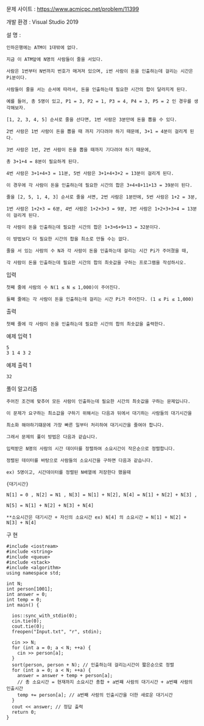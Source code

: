 문제 사이트 : https://www.acmicpc.net/problem/11399

개발 환경 : Visual Studio 2019

설 명 :

    인하은행에는 ATM이 1대밖에 없다. 
    
    지금 이 ATM앞에 N명의 사람들이 줄을 서있다. 
    
    사람은 1번부터 N번까지 번호가 매겨져 있으며, i번 사람이 돈을 인출하는데 걸리는 시간은 Pi분이다.

    사람들이 줄을 서는 순서에 따라서, 돈을 인출하는데 필요한 시간의 합이 달라지게 된다. 
    
    예를 들어, 총 5명이 있고, P1 = 3, P2 = 1, P3 = 4, P4 = 3, P5 = 2 인 경우를 생각해보자.
    
    [1, 2, 3, 4, 5] 순서로 줄을 선다면, 1번 사람은 3분만에 돈을 뽑을 수 있다. 
    
    2번 사람은 1번 사람이 돈을 뽑을 때 까지 기다려야 하기 때문에, 3+1 = 4분이 걸리게 된다. 
    
    3번 사람은 1번, 2번 사람이 돈을 뽑을 때까지 기다려야 하기 때문에, 
    
    총 3+1+4 = 8분이 필요하게 된다. 
    
    4번 사람은 3+1+4+3 = 11분, 5번 사람은 3+1+4+3+2 = 13분이 걸리게 된다. 
    
    이 경우에 각 사람이 돈을 인출하는데 필요한 시간의 합은 3+4+8+11+13 = 39분이 된다.

    줄을 [2, 5, 1, 4, 3] 순서로 줄을 서면, 2번 사람은 1분만에, 5번 사람은 1+2 = 3분, 
    
    1번 사람은 1+2+3 = 6분, 4번 사람은 1+2+3+3 = 9분, 3번 사람은 1+2+3+3+4 = 13분이 걸리게 된다.
    
    각 사람이 돈을 인출하는데 필요한 시간의 합은 1+3+6+9+13 = 32분이다.
    
    이 방법보다 더 필요한 시간의 합을 최소로 만들 수는 없다.

    줄을 서 있는 사람의 수 N과 각 사람이 돈을 인출하는데 걸리는 시간 Pi가 주어졌을 때,
    
    각 사람이 돈을 인출하는데 필요한 시간의 합의 최솟값을 구하는 프로그램을 작성하시오.

입력

    첫째 줄에 사람의 수 N(1 ≤ N ≤ 1,000)이 주어진다. 
    
    둘째 줄에는 각 사람이 돈을 인출하는데 걸리는 시간 Pi가 주어진다. (1 ≤ Pi ≤ 1,000)

출력

    첫째 줄에 각 사람이 돈을 인출하는데 필요한 시간의 합의 최솟값을 출력한다.

예제 입력 1 

    5
    3 1 4 3 2

예제 출력 1 

    32
    
풀이 알고리즘

    주어진 조건에 맞추어 모든 사람이 인출하는데 필요한 시간의 최솟값을 구하는 문제입니다.
    
    이 문제가 요구하는 최소값을 구하기 위해서는 다음과 뒤에서 대기하는 사람들의 대기시간을
    
    최소화 해야하기떄문에 가장 빠른 일부터 처리하여 대기시간을 줄여야 합니다.
    
    그래서 문제의 풀이 방법은 다음과 같습니다.
    
    입력받은 N명의 사람의 시간 데이터를 정렬하여 소요시간이 작은순으로 정렬합니다.
    
    정렬된 데이터를 바탕으로 사람들의 소요시간을 구하면 다음과 같습니다.
    
    ex) 5명이고, 시간데이터를 정렬된 N배열에 저장한다 했을때
    
    {대기시간}
    
    N[1] = 0 , N[2] = N1 , N[3] = N[1] + N[2], N[4] = N[1] + N[2] + N[3] , 
    
    N[5] = N[1] + N[2] + N[3] + N[4]
    
    **소요시간은 대기시간 + 자신의 소요시간 ex) N[4] 의 소요시간 = N[1] + N[2] + N[3] + N[4]
    
구 현

    #include <iostream>
    #include <string>
    #include <queue>
    #include <stack>
    #include <algorithm>
    using namespace std;

    int N;
    int person[1001];
    int answer = 0;
    int temp = 0;
    int main() {

      ios::sync_with_stdio(0);
      cin.tie(0);
      cout.tie(0);
      freopen("Input.txt", "r", stdin);

      cin >> N;
      for (int a = 0; a < N; ++a) {
        cin >> person[a];
      }
      sort(person, person + N); // 인출하는데 걸리는시간이 짧은순으로 정렬
      for (int a = 0; a < N; ++a) {
        answer = answer + temp + person[a]; 
        // 총 소요시간 = 현재까지 소요시간 총합 + a번쨰 사람의 대기시간 + a번쨰 사람의 인출시간
        temp += person[a]; // a번째 사람의 인출시간을 더한 새로운 대기시간 
      }
      cout << answer; // 정답 출력
      return 0;
    }
